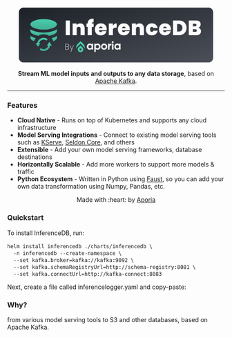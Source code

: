 <p align="center">
    <img src="docs/logo.svg" width="450" />
    
</p>
<p align="center"><b>Stream ML model inputs and outputs to any data storage</b>, based on <a href="https://kafka.apache.org">Apache Kafka</a>.</p>

---

### Features

* **Cloud Native** - Runs on top of Kubernetes and supports any cloud infrastructure
* **Model Serving Integrations** - Connect to existing model serving tools such as [KServe](https://kserve.github.io/website/), [Seldon Core](https://github.com/SeldonIO/seldon-core), and others
* **Extensible** - Add your own model serving frameworks, database destinations
* **Horizontally Scalable** - Add more workers to support more models & traffic 
* **Python Ecosystem** - Written in Python using [Faust](https://faust.readthedocs.io/en/latest/), so you can add your own data transformation using Numpy, Pandas, etc.

<p align="center">Made with :heart: by <a href="https://www.aporia.com?utm_source=github&utm_medium=github&utm_campaign=mlnotify" target="_blank">Aporia</a></p>


### Quickstart

To install InferenceDB, run:

    helm install inferencedb ./charts/inferencedb \
      -n inferencedb --create-namespace \
      --set kafka.broker=kafka://kafka:9092 \
      --set kafka.schemaRegistryUrl=http://schema-registry:8081 \
      --set kafka.connectUrl=http://kafka-connect:8083

Next, create a file called inferencelogger.yaml and copy-paste:


### Why?

from various model serving tools to S3 and other databases, based on Apache Kafka.
